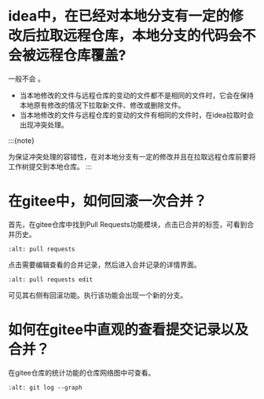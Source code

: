 # idea中，在已经对本地分支有一定的修改后拉取远程仓库，本地分支的代码会不会被远程仓库覆盖?

一般不会 。

- 当本地修改的文件与远程仓库的变动的文件都不是相同的文件时，它会在保持本地原有修改的情况下拉取新文件、修改或删除文件。
- 当本地修改的文件与远程仓库的变动的文件有相同的文件时，在idea拉取时会出现冲突处理。

:::{note}

为保证冲突处理的容错性，在对本地分支有一定的修改并且在拉取远程仓库前要将工作树提交到本地仓库。
:::
 
# 在gitee中，如何回滚一次合并？

首先，在gitee仓库中找到Pull Requests功能模块，点击已合并的标签，可看到合并历史。

```{image} ../../../img/git/jetbrains/pull-requests-done.png
:alt: pull requests
```

点击需要编辑查看的合并记录，然后进入合并记录的详情界面。

```{image} ../../../img/git/jetbrains/pull-requests-done-edit.png
:alt: pull requests edit
```

可见其右侧有回滚功能。执行该功能会出现一个新的分支。
 
# 如何在gitee中直观的查看提交记录以及合并？

在gitee仓库的统计功能的仓库网络图中可查看。

```{image} ../../../img/git/jetbrains/git-log-graph.png
:alt: git log --graph
```
